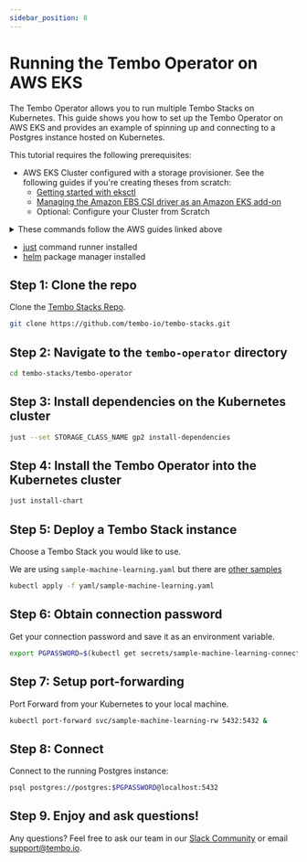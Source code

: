 ```yaml
---
sidebar_position: 8
---
```


# Running the Tembo Operator on AWS EKS

The Tembo Operator allows you to run multiple Tembo Stacks on Kubernetes. This guide shows you how to set up the Tembo
Operator on AWS EKS and provides an example of spinning up and connecting to a Postgres instance hosted on Kubernetes.

This tutorial requires the following prerequisites:

- AWS EKS Cluster configured with a storage provisioner. See the following guides if you're creating theses from scratch:
  - [Getting started with eksctl](https://eksctl.io/getting-started/)
  - [Managing the Amazon EBS CSI driver as an Amazon EKS add-on](https://docs.aws.amazon.com/eks/latest/userguide/managing-ebs-csi.html)
  - Optional: Configure your Cluster from Scratch

<details>
  <summary>These commands follow the AWS guides linked above</summary>
  <div>
    <p>
      <h4>Create a Cluster using eksctl</h4>
        <code>eksctl create cluster --region us-east-1 --zones=us-east-1a,us-east-1b,us-east-1c,us-east-1d,us-east-1f --version 1.28</code>
        <h1></h1> 
    </p>
    <p>
      <h4>Find Cluster Name</h4>
        <code>eksctl get clusters</code>
    </p>
    <p>
      <h4>Determine OIDC Issuer ID</h4>
        <p><code>cluster_name=<i>my-cluster-name</i></code></p>
        <p><code>oidc_id=$(aws eks describe-cluster --name $cluster_name --query "cluster.identity.oidc.issuer" --output text | cut -d '/' -f 5)</code></p>
    </p>
    <p>
      <h4>Create an OIDC Identity Provider for your cluster</h4>
        <code>eksctl utils associate-iam-oidc-provider --cluster $cluster_name --approve</code>
    </p>
    <p>
      <h4>Create Amazon EBS CSI plugin IAM role</h4>
      <code>eksctl create iamserviceaccount \
    --name ebs-csi-controller-sa \
    --namespace kube-system \
    --cluster <i>my-cluster-name</i> \
    --role-name AmazonEKS_EBS_CSI_DriverRole \
    --role-only \
    --attach-policy-arn arn:aws:iam::aws:policy/service-role/AmazonEBSCSIDriverPolicy \
    --approve</code>
    </p>
    <p>
      <h4>Add Amazon EBS CSI add-on</h4>
        <code>eksctl create addon --name aws-ebs-csi-driver --cluster <i>my-cluster-name</i> --service-account-role-arn arn:aws:iam::<i>my-account-number</i>:role/AmazonEKS_EBS_CSI_DriverRole --force</code>
    </p>
  </div>
</details>

- [just](https://github.com/casey/just) command runner installed
- [helm](https://helm.sh/) package manager installed

## Step 1: Clone the repo 

Clone the [Tembo Stacks Repo](https://github.com/tembo-io/tembo-stacks/tree/main).

```bash
git clone https://github.com/tembo-io/tembo-stacks.git
```  

## Step 2: Navigate to the `tembo-operator` directory

```bash
cd tembo-stacks/tembo-operator
```

## Step 3: Install dependencies on the Kubernetes cluster

```bash
just --set STORAGE_CLASS_NAME gp2 install-dependencies
```

## Step 4: Install the Tembo Operator into the Kubernetes cluster

```bash
just install-chart
```  

## Step 5: Deploy a Tembo Stack instance

Choose a Tembo Stack you would like to use. 

We are using `sample-machine-learning.yaml` but there are [other samples](https://github.com/tembo-io/tembo-stacks/tree/main/tembo-operator/yaml)

```bash
kubectl apply -f yaml/sample-machine-learning.yaml
```  

## Step 6: Obtain connection password

Get your connection password and save it as an environment variable.

```bash
export PGPASSWORD=$(kubectl get secrets/sample-machine-learning-connection --template={{.data.password}} | base64 -D)
```  


## Step 7: Setup port-forwarding

Port Forward from your Kubernetes to your local machine.

```bash
kubectl port-forward svc/sample-machine-learning-rw 5432:5432 &
```

## Step 8: Connect

Connect to the running Postgres instance:

```bash
psql postgres://postgres:$PGPASSWORD@localhost:5432
```

## Step 9. Enjoy and ask questions!

Any questions? Feel free to ask our team in our [Slack Community](https://join.slack.com/t/tembocommunity/shared_invite/zt-23o25qt91-AnZoC1jhLMLubwia4GeNGw) or email [support@tembo.io](mailto:support@tembo.io).
